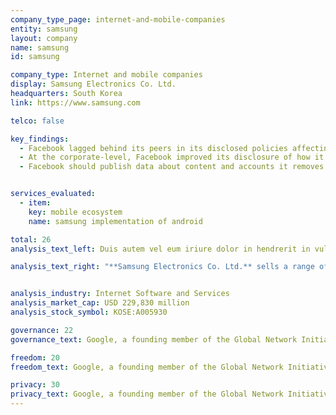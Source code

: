 ```yaml
---
company_type_page: internet-and-mobile-companies
entity: samsung
layout: company
name: samsung
id: samsung

company_type: Internet and mobile companies
display: Samsung Electronics Co. Ltd.
headquarters: South Korea
link: https://www.samsung.com

telco: false

key_findings:
  - Facebook lagged behind its peers in its disclosed policies affecting users’ freedom of expression and privacy.
  - At the corporate-level, Facebook improved its disclosure of how it implements  commitments to freedom of expression and privacy since the company was evaluated by this Index in 2015.
  - Facebook should publish data about content and accounts it removes for violations of its rules, improve its transparency reporting on private third party requests for content removals, and improve disclosures about the handling of user information.


services_evaluated:
  - item:
    key: mobile ecosystem
    name: samsung implementation of android

total: 26
analysis_text_left: Duis autem vel eum iriure dolor in hendrerit in vulputate velit esse molestie consequat, vel illum dolore eu feugiat nulla facilisis at vero eros et accumsan et iusto odio dignissim qui blandit praesent luptatum zzril delenit augue duis dolore te feugait nulla facilisi. Lorem ipsum dolor sit amet, consectetuer adipiscing elit, sed diam nonummy nibh euismod tincidunt ut laoreet dolore magna aliquam erat volutpat.

analysis_text_right: "**Samsung Electronics Co. Ltd.** sells a range of consumer electronics, home appliances, and information technology solutions worldwide. It produces products including televisions, mobile phones, network equipment, and audio and video equipment. Its parent company, Samsung Group, is South Korea’s largest public company."


analysis_industry: Internet Software and Services
analysis_market_cap: USD 229,830 million
analysis_stock_symbol: KOSE:A005930

governance: 22
governance_text: Google, a founding member of the Global Network Initiative (GNI), earned the highest overall score in the Index. However there is much room for improvement.

freedom: 20
freedom_text: Google, a founding member of the Global Network Initiative (GNI), earned the highest overall score in the Index. However there is much room for improvement.

privacy: 30
privacy_text: Google, a founding member of the Global Network Initiative (GNI), earned the highest overall score in the Index. However there is much room for improvement.
---
```

